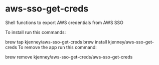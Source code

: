 # aws-sso-get-creds
Shell functions to export AWS credentials from AWS SSO

To install run this commands:

brew tap kjenney/aws-sso-get-creds
brew install kjenney/aws-sso-get-creds
To remove the app run this command:

brew remove kjenney/aws-sso-get-creds/aws-sso-get-creds


